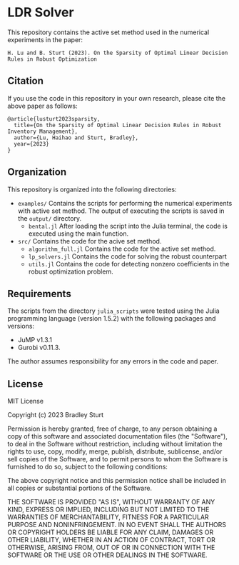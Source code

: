 # LDR Solver

This repository contains the active set method used in the numerical experiments in the paper:

	H. Lu and B. Sturt (2023). On the Sparsity of Optimal Linear Decision Rules in Robust Optimization


## Citation

If you use the code in this repository in your own research, please cite the above paper as follows:

```
@article{lusturt2023sparsity,
  title={On the Sparsity of Optimal Linear Decision Rules in Robust Inventory Management},
  author={Lu, Haihao and Sturt, Bradley},
  year={2023}
}
```


## Organization

This repository is organized into the following directories: 

* `examples/` Contains the scripts for performing the numerical experiments with active set method. The output of executing the scripts is saved in the `output/` directory. 
	*  `bental.jl`  After loading the script into the Julia terminal, the code is executed using the main function. 
*  `src/` Contains the code for the acive set method. 
	*  `algorithm_full.jl` Contains the code for the active set method.
  	*  `lp_solvers.jl` Contains the code for solving the robust counterpart
  	*  `utils.jl` Contains the code for detecting nonzero coefficients in the robust optimization problem. 

## Requirements

The scripts from the directory `julia_scripts` were tested using the Julia programming language (version 1.5.2) with the following packages and versions: 
* JuMP v1.3.1
* Gurobi v0.11.3. 

The author assumes responsibility for any errors in the code and paper.  

## License

MIT License

Copyright (c) 2023 Bradley Sturt

Permission is hereby granted, free of charge, to any person obtaining a copy
of this software and associated documentation files (the "Software"), to deal
in the Software without restriction, including without limitation the rights
to use, copy, modify, merge, publish, distribute, sublicense, and/or sell
copies of the Software, and to permit persons to whom the Software is
furnished to do so, subject to the following conditions:

The above copyright notice and this permission notice shall be included in all
copies or substantial portions of the Software.

THE SOFTWARE IS PROVIDED "AS IS", WITHOUT WARRANTY OF ANY KIND, EXPRESS OR
IMPLIED, INCLUDING BUT NOT LIMITED TO THE WARRANTIES OF MERCHANTABILITY,
FITNESS FOR A PARTICULAR PURPOSE AND NONINFRINGEMENT. IN NO EVENT SHALL THE
AUTHORS OR COPYRIGHT HOLDERS BE LIABLE FOR ANY CLAIM, DAMAGES OR OTHER
LIABILITY, WHETHER IN AN ACTION OF CONTRACT, TORT OR OTHERWISE, ARISING FROM,
OUT OF OR IN CONNECTION WITH THE SOFTWARE OR THE USE OR OTHER DEALINGS IN THE
SOFTWARE.


